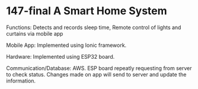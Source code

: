 # 147-final A Smart Home System

Functions: Detects and records sleep time, Remote control of lights and curtains via mobile app

Mobile App: Implemented using Ionic framework.

Hardware: Implemented using ESP32 board.

Communication/Database: AWS. ESP board repeatly requesting from server to check status. Changes made on app will send to server and update the information.
